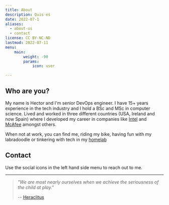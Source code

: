 ```yaml
---
title: About
description: Quis es
date: 2022-07-1
aliases:
  - about-us
  - contact
license: CC BY-NC-ND
lastmod: 2022-07-11
menu:
    main:
        weight: -90
        params:
            icon: user

---
```


## Who are you?

My name is Hector and I'm senior DevOps engineer. I have 15+ years experience in the tech industry and I hold a BSc and MSc in computer science. Lived and worked in three different countries (USA, Ireland and now Spain) where I developed my career in companies like [Intel](https://www.intel.com/) and [McAfee](https://www.mcafee.com/) amongst others.

When not at work, you can find me, riding my bike, having fun with my labradoodle or tinkering with tech in my [homelab](/categories/homelab/)

## Contact

Use the social icons in the left hand side menu to reach out to me.

---

> *"We are most nearly ourselves when we achieve the seriousness of the child at play."*
>
> -- [Heraclitus](https://en.wikipedia.org/wiki/Heraclitus)
